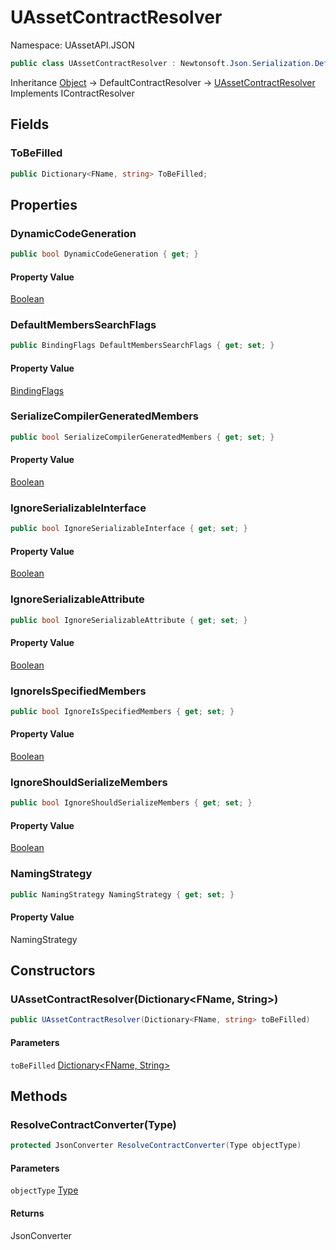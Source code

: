 # UAssetContractResolver

Namespace: UAssetAPI.JSON

```csharp
public class UAssetContractResolver : Newtonsoft.Json.Serialization.DefaultContractResolver, Newtonsoft.Json.Serialization.IContractResolver
```

Inheritance [Object](https://docs.microsoft.com/en-us/dotnet/api/system.object) → DefaultContractResolver → [UAssetContractResolver](./uassetapi.json.uassetcontractresolver.md)<br>
Implements IContractResolver

## Fields

### **ToBeFilled**

```csharp
public Dictionary<FName, string> ToBeFilled;
```

## Properties

### **DynamicCodeGeneration**

```csharp
public bool DynamicCodeGeneration { get; }
```

#### Property Value

[Boolean](https://docs.microsoft.com/en-us/dotnet/api/system.boolean)<br>

### **DefaultMembersSearchFlags**

```csharp
public BindingFlags DefaultMembersSearchFlags { get; set; }
```

#### Property Value

[BindingFlags](https://docs.microsoft.com/en-us/dotnet/api/system.reflection.bindingflags)<br>

### **SerializeCompilerGeneratedMembers**

```csharp
public bool SerializeCompilerGeneratedMembers { get; set; }
```

#### Property Value

[Boolean](https://docs.microsoft.com/en-us/dotnet/api/system.boolean)<br>

### **IgnoreSerializableInterface**

```csharp
public bool IgnoreSerializableInterface { get; set; }
```

#### Property Value

[Boolean](https://docs.microsoft.com/en-us/dotnet/api/system.boolean)<br>

### **IgnoreSerializableAttribute**

```csharp
public bool IgnoreSerializableAttribute { get; set; }
```

#### Property Value

[Boolean](https://docs.microsoft.com/en-us/dotnet/api/system.boolean)<br>

### **IgnoreIsSpecifiedMembers**

```csharp
public bool IgnoreIsSpecifiedMembers { get; set; }
```

#### Property Value

[Boolean](https://docs.microsoft.com/en-us/dotnet/api/system.boolean)<br>

### **IgnoreShouldSerializeMembers**

```csharp
public bool IgnoreShouldSerializeMembers { get; set; }
```

#### Property Value

[Boolean](https://docs.microsoft.com/en-us/dotnet/api/system.boolean)<br>

### **NamingStrategy**

```csharp
public NamingStrategy NamingStrategy { get; set; }
```

#### Property Value

NamingStrategy<br>

## Constructors

### **UAssetContractResolver(Dictionary&lt;FName, String&gt;)**

```csharp
public UAssetContractResolver(Dictionary<FName, string> toBeFilled)
```

#### Parameters

`toBeFilled` [Dictionary&lt;FName, String&gt;](https://docs.microsoft.com/en-us/dotnet/api/system.collections.generic.dictionary-2)<br>

## Methods

### **ResolveContractConverter(Type)**

```csharp
protected JsonConverter ResolveContractConverter(Type objectType)
```

#### Parameters

`objectType` [Type](https://docs.microsoft.com/en-us/dotnet/api/system.type)<br>

#### Returns

JsonConverter<br>

